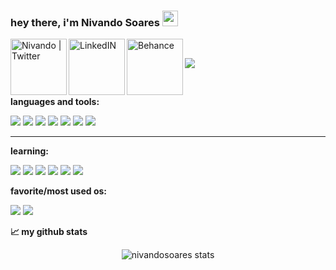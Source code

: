 ### hey there, i'm Nivando Soares <img src="https://media.giphy.com/media/hvRJCLFzcasrR4ia7z/giphy.gif" width="25px">

<a href="https://twitter.com/nevandu">
  <img align="left" alt="Nivando | Twitter" width="90px" src="https://img.shields.io/badge/Twitter-1DA1F2?style=for-the-badge&logo=twitter&logoColor=white" />
</a>
<a href="https://www.linkedin.com/in/nivando/">
  <img align="left" alt="LinkedIN" width="90px" src="https://img.shields.io/badge/LinkedIn-0077B5?style=for-the-badge&logo=linkedin&logoColor=white" />
</a>
<a href = "www.behance.net/nivando">
    <img align = "left" alt = "Behance" width = "90px" src = "https://img.shields.io/badge/Behance-0054F7?style=for-the-badge&logo=behance&logoColor=white"></a>

<br/>

![](https://visitor-badge.glitch.me/badge?page_id=nivandosoares.nivandosoares)

<br/>

**languages and tools:**
  
<img src= "https://img.shields.io/badge/HTML5-E34F26?style=for-the-badge&logo=html5&logoColor=white">
<img src = "https://img.shields.io/badge/CSS3-1572B6?style=for-the-badge&logo=css3&logoColor=white">
<img src = "https://img.shields.io/badge/JavaScript-323330?style=for-the-badge&logo=javascript&logoColor=F7DF1E">
<img src = "https://img.shields.io/badge/C-00599C?style=for-the-badge&logo=c&logoColor=white">
<img src = "https://img.shields.io/badge/Java-ED8B00?style=for-the-badge&logo=java&logoColor=white">
<img src = "https://img.shields.io/badge/MySQL-00000F?style=for-the-badge&logo=mysql&logoColor=white">
<img src = "https://img.shields.io/badge/Git-F05032?style=for-the-badge&logo=git&logoColor=white">

<hr>

**learning:**

<img src = "https://img.shields.io/badge/PostgreSQL-316192?style=for-the-badge&logo=postgresql&logoColor=white">
<img src = "https://img.shields.io/badge/Dart-0175C2?style=for-the-badge&logo=dart&logoColor=white">
<img src = "https://img.shields.io/badge/Python-3776AB?style=for-the-badge&logo=python&logoColor=white">
<img src = "https://img.shields.io/badge/React-20232A?style=for-the-badge&logo=react&logoColor=61DAFB">
<img src = "https://img.shields.io/badge/Node.js-339933?style=for-the-badge&logo=nodedotjs&logoColor=white">
<img src = "https://img.shields.io/badge/Flutter-02569B?style=for-the-badge&logo=flutter&logoColor=white">

**favorite/most used os:**

<img src= "https://img.shields.io/badge/Linux-FCC624?style=for-the-badge&logo=linux&logoColor=black">
<img src = "https://img.shields.io/badge/Ubuntu-E95420?style=for-the-badge&logo=ubuntu&logoColor=white">

**📈 my github stats**

<p align="center"> <img src="https://github-readme-stats.vercel.app/api?username=nivandosoares&show_icons=true&theme=gotham" alt="nivandosoares stats" />

